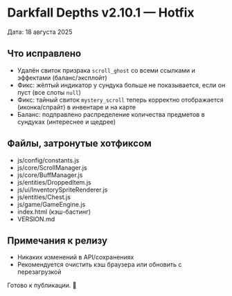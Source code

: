 # Darkfall Depths v2.10.1 — Hotfix

Дата: 18 августа 2025

## Что исправлено
- Удалён свиток призрака `scroll_ghost` со всеми ссылками и эффектами (баланс/эксплойт)
- Фикс: жёлтый индикатор у сундука больше не показывается, если он пуст (все слоты `null`)
- Фикс: тайный свиток `mystery_scroll` теперь корректно отображается (иконка/спрайт) в инвентаре и на карте
- Баланс: подправлено распределение количества предметов в сундуках (интереснее и щедрее)

## Файлы, затронутые хотфиксом
- js/config/constants.js
- js/core/ScrollManager.js
- js/core/BuffManager.js
- js/entities/DroppedItem.js
- js/ui/InventorySpriteRenderer.js
- js/entities/Chest.js
- js/game/GameEngine.js
- index.html (кэш-бастинг)
- VERSION.md

## Примечания к релизу
- Никаких изменений в API/сохранениях
- Рекомендуется очистить кэш браузера или обновить с перезагрузкой

Готово к публикации. 🚀
